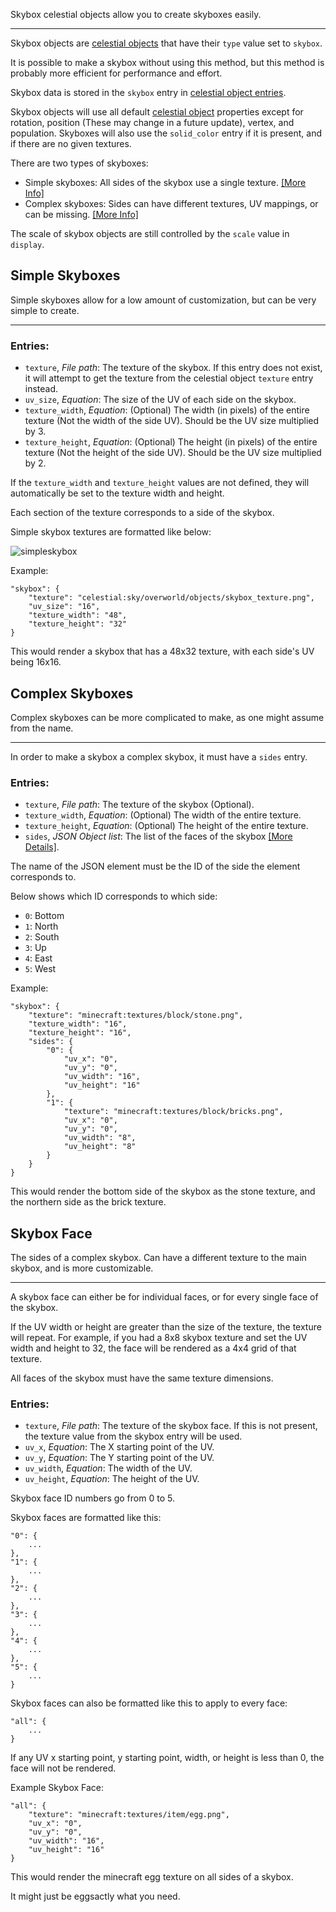 Skybox celestial objects allow you to create skyboxes easily.

***

Skybox objects are [celestial objects](https://github.com/fishcute/Celestial/wiki/Celestial-Object-Entry) that have their `type` value set to `skybox`.

It is possible to make a skybox without using this method, but this method is probably more efficient for performance and effort.

Skybox data is stored in the `skybox` entry in [celestial object entries](https://github.com/fishcute/Celestial/wiki/Celestial-Object-Entry).

Skybox objects will use all default [celestial object](https://github.com/fishcute/Celestial/wiki/Celestial-Object-Entry) properties except for rotation, position (These may change in a future update), vertex, and population. Skyboxes will also use the `solid_color` entry if it is present, and if there are no given textures.

There are two types of skyboxes:

- Simple skyboxes: All sides of the skybox use a single texture. [[More Info]](https://github.com/fishcute/Celestial/wiki/Skybox-Objects#simple-skyboxes)
- Complex skyboxes: Sides can have different textures, UV mappings, or can be missing. [[More Info]](https://github.com/fishcute/Celestial/wiki/Skybox-Objects#complex-skyboxes)

The scale of skybox objects are still controlled by the `scale` value in `display`.

## Simple Skyboxes
Simple skyboxes allow for a low amount of customization, but can be very simple to create.

***

### Entries:
- `texture`, _File path_: The texture of the skybox. If this entry does not exist, it will attempt to get the texture from the celestial object `texture` entry instead.
- `uv_size`, _Equation_: The size of the UV of each side on the skybox.
- `texture_width`, _Equation_: (Optional) The width (in pixels) of the entire texture (Not the width of the side UV). Should be the UV size multiplied by 3.
- `texture_height`, _Equation_: (Optional) The height (in pixels) of the entire texture (Not the height of the side UV). Should be the UV size multiplied by 2.

If the `texture_width` and `texture_height` values are not defined, they will automatically be set to the texture width and height.

Each section of the texture corresponds to a side of the skybox.

Simple skybox textures are formatted like below:

![simpleskybox](https://user-images.githubusercontent.com/47741160/196559281-91c980ff-6c78-4aab-9949-8fb148fe97dd.png)

Example:
```
"skybox": {
	"texture": "celestial:sky/overworld/objects/skybox_texture.png",
	"uv_size": "16",
	"texture_width": "48",
	"texture_height": "32"
}
```

This would render a skybox that has a 48x32 texture, with each side's UV being 16x16.

## Complex Skyboxes
Complex skyboxes can be more complicated to make, as one might assume from the name.

***

In order to make a skybox a complex skybox, it must have a `sides` entry.

### Entries:
- `texture`, _File path_: The texture of the skybox (Optional).
- `texture_width`, _Equation_: (Optional) The width of the entire texture.
- `texture_height`, _Equation_: (Optional) The height of the entire texture.
- `sides`, _JSON Object list_: The list of the faces of the skybox [[More Details]](https://github.com/fishcute/Celestial/wiki/Skybox-Objects#skybox-face).

The name of the JSON element must be the ID of the side the element corresponds to.

Below shows which ID corresponds to which side:
- `0`: Bottom
- `1`: North
- `2`: South
- `3`: Up
- `4`: East
- `5`: West

Example:
```
"skybox": {
	"texture": "minecraft:textures/block/stone.png",
	"texture_width": "16",
	"texture_height": "16",
	"sides": {
		"0": {
			"uv_x": "0",
			"uv_y": "0",
			"uv_width": "16",
			"uv_height": "16"
		},
		"1": {
		  	"texture": "minecraft:textures/block/bricks.png",
			"uv_x": "0",
			"uv_y": "0",
			"uv_width": "8",
			"uv_height": "8"
		}
	}
}
```
This would render the bottom side of the skybox as the stone texture, and the northern side as the brick texture.

## Skybox Face
The sides of a complex skybox. Can have a different texture to the main skybox, and is more customizable.

***

A skybox face can either be for individual faces, or for every single face of the skybox.

If the UV width or height are greater than the size of the texture, the texture will repeat. For example, if you had a 8x8 skybox texture and set the UV width and height to 32, the face will be rendered as a 4x4 grid of that texture.

All faces of the skybox must have the same texture dimensions.

### Entries:
- `texture`, _File path_: The texture of the skybox face. If this is not present, the texture value from the skybox entry will be used.
- `uv_x`, _Equation_: The X starting point of the UV.
- `uv_y`, _Equation_: The Y starting point of the UV.
- `uv_width`, _Equation_: The width of the UV.
- `uv_height`, _Equation_: The height of the UV.

Skybox face ID numbers go from 0 to 5.

Skybox faces are formatted like this:
```
"0": {
	...
},
"1": {
	...
},
"2": {
	...
},
"3": {
	...
},
"4": {
	...
},
"5": {
	...
}
```

Skybox faces can also be formatted like this to apply to every face:
```
"all": {
	...
}
```

If any UV x starting point, y starting point, width, or height is less than 0, the face will not be rendered.

Example Skybox Face:
```
"all": {
	"texture": "minecraft:textures/item/egg.png",
	"uv_x": "0",
	"uv_y": "0",
	"uv_width": "16",
	"uv_height": "16"
}
```
This would render the minecraft egg texture on all sides of a skybox.

It might just be eggsactly what you need.